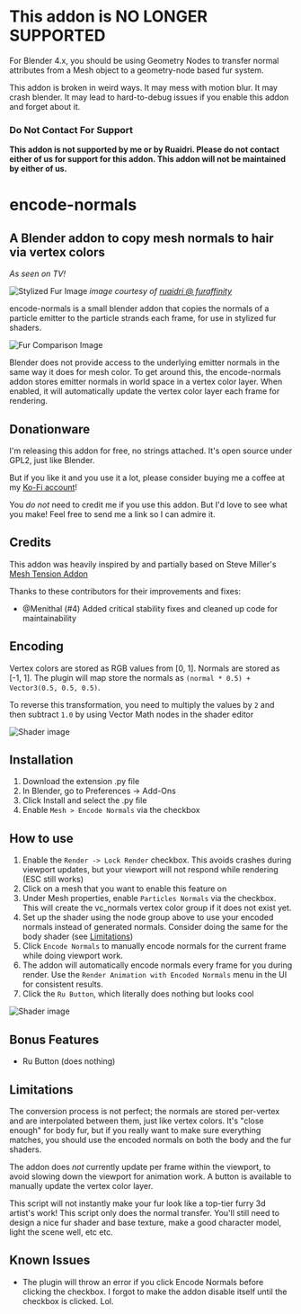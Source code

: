 # This addon is NO LONGER SUPPORTED

For Blender 4.x, you should be using Geometry Nodes to transfer normal attributes from a Mesh object to a geometry-node based fur system.

This addon is broken in weird ways. It may mess with motion blur. It may crash blender. It may lead to hard-to-debug issues if you enable this addon and forget about it. 

### Do Not Contact For Support
**This addon is not supported by me or by Ruaidri. Please do not contact either of us for support for this addon. This addon will not be maintained by either of us.**

# encode-normals
## A Blender addon to copy mesh normals to hair via vertex colors

_As seen on TV!_




![Stylized Fur Image](assets/ru_comparison_small.jpg)
*image courtesy of [ruaidri @ furaffinity](https://furaffinity.net/user/ruaidri)*

encode-normals is a small blender addon that copies the normals of a particle
emitter to the particle strands each frame, for use in stylized fur shaders.

![Fur Comparison Image](assets/hair-example.jpg)

Blender does not provide access to the underlying emitter normals in the same
way it does for mesh color. To get around this, the encode-normals addon stores
emitter normals in world space in a vertex color layer. When enabled, it will 
automatically update the vertex color layer each frame for rendering. 


## Donationware
I'm releasing this addon for free, no strings attached. It's open source under
GPL2, just like Blender. 

But if you like it and you use it a lot, please consider buying me a coffee at
my [Ko-Fi account](https://ko-fi.com/sentharn)!

You _do not_ need to credit me if you use this addon. But I'd love to see
what you make! Feel free to send me a link so I can admire it.

## Credits
This addon was heavily inspired by and partially based on Steve Miller's
[Mesh Tension Addon](https://blenderartists.org/t/revised-mesh-tension-add-on/1239091)

Thanks to these contributors for their improvements and fixes:

* @Menithal (#4) Added critical stability fixes and cleaned up code for maintainability

## Encoding 
Vertex colors are stored as RGB values from [0, 1]. Normals are stored as
[-1, 1]. The plugin will map store the normals as 
`(normal * 0.5) + Vector3(0.5, 0.5, 0.5)`.

To reverse this transformation, you need to multiply the values by `2`
and then subtract `1.0` by using Vector Math nodes in the shader editor

![Shader image](assets/shader1.jpg)

## Installation

1. Download the extension .py file
2. In Blender, go to Preferences -> Add-Ons
3. Click Install and select the .py file
4. Enable `Mesh > Encode Normals` via the checkbox

## How to use

1. Enable the `Render -> Lock Render` checkbox. This avoids crashes during viewport updates, but your viewport will not respond while rendering (ESC still works)
2. Click on a mesh that you want to enable this feature on
3. Under Mesh properties, enable `Particles Normals` via the checkbox. This will create the vc_normals vertex color group if it does not exist yet.
4. Set up the shader using the node group above to use your encoded normals instead of generated normals. Consider doing the same for the body shader (see [Limitations](#limitations))
5. Click `Encode Normals` to manually encode normals for the current frame while doing viewport work.
6. The addon will automatically encode normals every frame for you during render. Use the `Render Animation with Encoded Normals` menu in the UI for consistent results.
7. Click the `Ru Button`, which literally does nothing but looks cool

![Shader image](assets/panel1.jpg)

## Bonus Features

* Ru Button (does nothing)

## Limitations
The conversion process is not perfect; the normals are stored per-vertex and are interpolated between them, just like vertex colors. It's "close enough" for body fur, but if you really want to make sure everything matches, you should use the encoded normals on both the body and the fur shaders.

The addon does _not_ currently update per frame within the viewport, to avoid slowing
down the viewport for animation work. A button is available to manually update 
the vertex color layer.

This script will not instantly make your fur look like a top-tier furry 3d artist's work! This script only does the normal transfer. You'll still need to design a nice fur shader and base texture, make a good character model, light the scene well, etc etc.

## Known Issues

* The plugin will throw an error if you click Encode Normals before clicking the checkbox. I forgot to make the addon disable itself until the checkbox is clicked. Lol.
